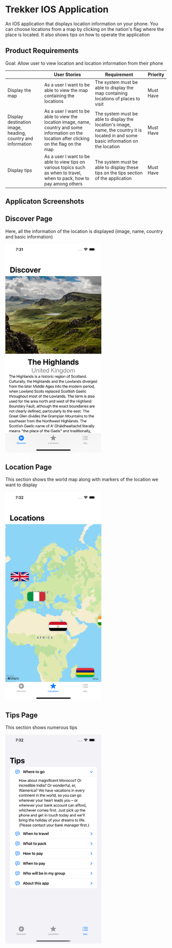 
# Trekker IOS Application

An IOS application that displays location information on your phone. You can choose locations from a map by clicking on the nation's flag where the place is located. It also shows tips on how to operate the application

## Product Requirements

Goal: Allow user to view location and location information from their phone

||User Stories|Requirement|Priority|
|---|---|---|---|
|Display the map|As a user I want to be able to view the map containing the locations|The system must be able to display the map containing locations of places to visit|Must Have|
|Display destination image, heading, country and information|As a user I want to be able to view the location image, name, country and some information on the location after clicking on the flag on the map|The system must be able to display the location's image, name, the country it is located in and some basic information on the location|Must Have|
|Display tips|As a user I want to be able to view tips on various topics such as when to travel, when to pack, how to pay among others|The system must be able to display these tips on the tips section of the application|Must Have|

## Applicaton Screenshots

## Discover Page

Here, all the information of the location is displayed (image, name, country and basic information)

<img src="https://github.com/KalpakGaonkar/Trekker/blob/main/Screenshots/Simulator%20Screen%20Shot%20-%20iPhone%2013%20Pro%20Max%20-%202022-04-22%20at%2019.31.10.png" width="300">

## Location Page

This section shows the world map along with markers of the location we want to display

<img src="https://github.com/KalpakGaonkar/Trekker/blob/main/Screenshots/Simulator%20Screen%20Shot%20-%20iPhone%2013%20Pro%20Max%20-%202022-04-22%20at%2019.32.13.png" width="300">

## Tips Page

This section shows numerous tips

<img src="https://github.com/KalpakGaonkar/Trekker/blob/main/Screenshots/Simulator%20Screen%20Shot%20-%20iPhone%2013%20Pro%20Max%20-%202022-04-22%20at%2019.32.25.png" width="300">
